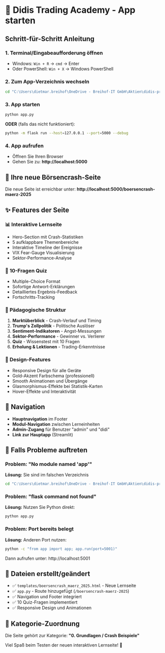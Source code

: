 # 🚀 Didis Trading Academy - App starten

## Schritt-für-Schritt Anleitung

### 1. Terminal/Eingabeaufforderung öffnen
- Windows: `Win + R` → `cmd` → Enter
- Oder PowerShell: `Win + X` → Windows PowerShell

### 2. Zum App-Verzeichnis wechseln
```bash
cd "C:\Users\dietmar.breihof\OneDrive - Breihof-IT GmbH\Aktien\didis-premium-app"
```

### 3. App starten
```bash
python app.py
```

**ODER** (falls das nicht funktioniert):
```bash
python -m flask run --host=127.0.0.1 --port=5000 --debug
```

### 4. App aufrufen
- Öffnen Sie Ihren Browser
- Gehen Sie zu: **http://localhost:5000**

## 🌟 Ihre neue Börsencrash-Seite

Die neue Seite ist erreichbar unter:
**http://localhost:5000/boersencrash-maerz-2025**

## ✨ Features der Seite

### 📊 **Interaktive Lernseite**
- Hero-Section mit Crash-Statistiken
- 5 aufklappbare Themenbereiche
- Interaktive Timeline der Ereignisse
- VIX Fear-Gauge Visualisierung
- Sektor-Performance-Analyse

### 🧠 **10-Fragen Quiz**
- Multiple-Choice Format
- Sofortige Antwort-Erklärungen
- Detailliertes Ergebnis-Feedback
- Fortschritts-Tracking

### 🎯 **Pädagogische Struktur**
1. **Marktüberblick** - Crash-Verlauf und Timing
2. **Trump's Zollpolitik** - Politische Auslöser
3. **Sentiment-Indikatoren** - Angst-Messungen  
4. **Sektor-Performance** - Gewinner vs. Verlierer
5. **Quiz** - Wissenstest mit 10 Fragen
6. **Erholung & Lektionen** - Trading-Erkenntnisse

### 🎨 **Design-Features**
- Responsive Design für alle Geräte
- Gold-Akzent Farbschema (professionell)
- Smooth Animationen und Übergänge
- Glasmorphismus-Effekte bei Statistik-Karten
- Hover-Effekte und Interaktivität

## 📱 **Navigation**
- **Hauptnavigation** im Footer
- **Modul-Navigation** zwischen Lerneinheiten
- **Admin-Zugang** für Benutzer "admin" und "didi"
- **Link zur Hauptapp** (Streamlit)

## 🔧 **Falls Probleme auftreten**

### Problem: "No module named 'app'"
**Lösung:** Sie sind im falschen Verzeichnis
```bash
cd "C:\Users\dietmar.breihof\OneDrive - Breihof-IT GmbH\Aktien\didis-premium-app"
```

### Problem: "flask command not found"
**Lösung:** Nutzen Sie Python direkt:
```bash
python app.py
```

### Problem: Port bereits belegt
**Lösung:** Anderen Port nutzen:
```bash
python -c "from app import app; app.run(port=5001)"
```
Dann aufrufen unter: http://localhost:5001

## 📁 **Dateien erstellt/geändert**
- ✅ `templates/boersencrash_maerz_2025.html` - Neue Lernseite
- ✅ `app.py` - Route hinzugefügt (`/boersencrash-maerz-2025`)
- ✅ Navigation und Footer integriert
- ✅ 10 Quiz-Fragen implementiert
- ✅ Responsive Design und Animationen

## 🎯 **Kategorie-Zuordnung**
Die Seite gehört zur Kategorie: **"0. Grundlagen / Crash Beispiele"**

Viel Spaß beim Testen der neuen interaktiven Lernseite! 🎉






